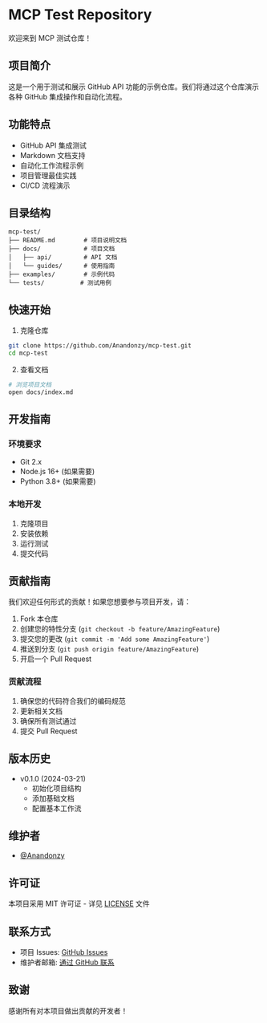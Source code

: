 # MCP Test Repository

欢迎来到 MCP 测试仓库！

## 项目简介

这是一个用于测试和展示 GitHub API 功能的示例仓库。我们将通过这个仓库演示各种 GitHub 集成操作和自动化流程。

## 功能特点

- GitHub API 集成测试
- Markdown 文档支持
- 自动化工作流程示例
- 项目管理最佳实践
- CI/CD 流程演示

## 目录结构

```
mcp-test/
├── README.md        # 项目说明文档
├── docs/            # 项目文档
│   ├── api/         # API 文档
│   └── guides/      # 使用指南
├── examples/        # 示例代码
└── tests/          # 测试用例
```

## 快速开始

1. 克隆仓库
```bash
git clone https://github.com/Anandonzy/mcp-test.git
cd mcp-test
```

2. 查看文档
```bash
# 浏览项目文档
open docs/index.md
```

## 开发指南

### 环境要求

- Git 2.x
- Node.js 16+ (如果需要)
- Python 3.8+ (如果需要)

### 本地开发

1. 克隆项目
2. 安装依赖
3. 运行测试
4. 提交代码

## 贡献指南

我们欢迎任何形式的贡献！如果您想要参与项目开发，请：

1. Fork 本仓库
2. 创建您的特性分支 (`git checkout -b feature/AmazingFeature`)
3. 提交您的更改 (`git commit -m 'Add some AmazingFeature'`)
4. 推送到分支 (`git push origin feature/AmazingFeature`)
5. 开启一个 Pull Request

### 贡献流程

1. 确保您的代码符合我们的编码规范
2. 更新相关文档
3. 确保所有测试通过
4. 提交 Pull Request

## 版本历史

- v0.1.0 (2024-03-21)
  - 初始化项目结构
  - 添加基础文档
  - 配置基本工作流

## 维护者

- [@Anandonzy](https://github.com/Anandonzy)

## 许可证

本项目采用 MIT 许可证 - 详见 [LICENSE](LICENSE) 文件

## 联系方式

- 项目 Issues: [GitHub Issues](https://github.com/Anandonzy/mcp-test/issues)
- 维护者邮箱: [通过 GitHub 联系](https://github.com/Anandonzy)

## 致谢

感谢所有对本项目做出贡献的开发者！